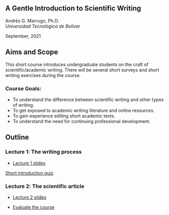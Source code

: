 ## A Gentle Introduction to Scientific Writing

Andrés G. Marrugo, Ph.D.          
*Universidad Tecnológica de Bolívar*

September, 2021

##  Aims and Scope

This short course introduces undergraduate students on the craft of scientific/academic writing. There will be several short surveys and short writing exercises during the course.

### Course Goals: 
- To understand the difference between scientific writing and other types of writing.
- To get exposed to academic writing literature and online resources. 
- To gain experience editing short academic texts.
- To understand the need for continuing professional development.

## Outline

### Lecture 1: The writing process

- [Lecture 1 slides](https://www.dropbox.com/s/fhoodusr1ekv21m/Lec-01-the-basics.pdf?dl=0)

<!-- - [Short introduction quiz](https://forms.gle/g13Gu7sgNMQLo9Rs5) -->
[Short introduction quiz](a)

### Lecture 2: The scientific article

- [Lecture 2 slides](https://www.dropbox.com/s/32lg0et22w28jlo/Lec-02-writing-a-scientific-paper.pdf?dl=0)

<!-- - [Evaluate the course](https://forms.gle/YhxVVFTGRA3oCtDe8) -->
- [Evaluate the course](b)
